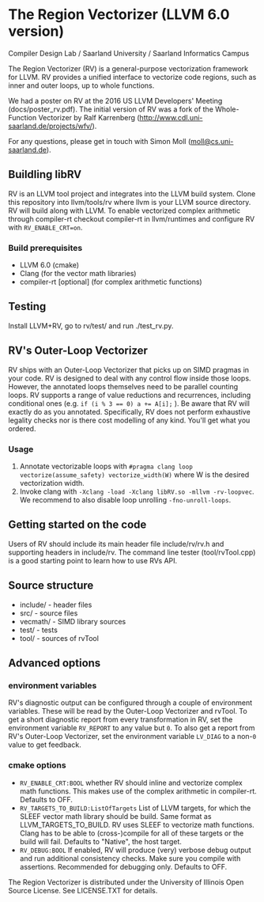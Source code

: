 # The Region Vectorizer (LLVM 6.0 version)

Compiler Design Lab / Saarland University / Saarland Informatics Campus


The Region Vectorizer (RV) is a general-purpose vectorization framework for LLVM.
RV provides a unified interface to vectorize code regions, such as inner and outer loops, up to whole functions.

We had a poster on RV at the 2016 US LLVM Developers' Meeting (docs/poster_rv.pdf).
The initial version of RV was a fork of the Whole-Function Vectorizer by Ralf Karrenberg (http://www.cdl.uni-saarland.de/projects/wfv/).

For any questions, please get in touch with Simon Moll (moll@cs.uni-saarland.de).

## Buildling libRV

RV is an LLVM tool project and integrates into the LLVM build system.
Clone this repository into llvm/tools/rv where llvm is your LLVM source directory. RV will build along with LLVM.
To enable vectorized complex arithmetic through compiler-rt checkout compiler-rt in llvm/runtimes and configure RV with `RV_ENABLE_CRT=on`.

### Build prerequisites 

* LLVM 6.0 (cmake)
* Clang (for the vector math libraries)
* compiler-rt [optional] (for complex arithmetic functions)



## Testing

Install LLVM+RV, go to rv/test/ and run ./test_rv.py.

## RV's Outer-Loop Vectorizer

RV ships with an Outer-Loop Vectorizer that picks up on SIMD pragmas in your code.
RV is designed to deal with any control flow inside those loops. However, the annotated loops themselves need to be parallel counting loops.
RV supports a range of value reductions and recurrences, including conditional ones (e.g. `if (i % 3 == 0) a += A[i];` ).
Be aware that RV will exactly do as you annotated. Specifically, RV does not perform exhaustive legality checks nor is there cost modelling of any kind.
You'll get what you ordered.

### Usage

1. Annotate vectorizable loops with `#pragma clang loop vectorize(assume_safety) vectorize_width(W)` where W is the desired vectorization width.
2. Invoke clang with `-Xclang -load -Xclang libRV.so -mllvm -rv-loopvec`. We recommend to also disable loop unrolling `-fno-unroll-loops`.

## Getting started on the code

Users of RV should include its main header file include/rv/rv.h and supporting headers in include/rv.
The command line tester (tool/rvTool.cpp) is a good starting point to learn how to use RVs API.

## Source structure
* include/ - header files
* src/ - source files
* vecmath/ - SIMD library sources
* test/ - tests
* tool/ - sources of rvTool



## Advanced options

### environment variables

RV's diagnostic output can be configured through a couple of environment variables. These will be read by the Outer-Loop Vectorizer and rvTool.
To get a short diagnostic report from every transformation in RV, set the environment variable `RV_REPORT` to any value but `0`.
To also get a report from RV's Outer-Loop Vectorizer, set the environment variable `LV_DIAG` to a non-`0` value to get feedback.

### cmake options

* `RV_ENABLE_CRT:BOOL`
whether RV should inline and vectorize complex math functions. This makes use of the complex arithmetic in compiler-rt. Defaults to OFF.
* `RV_TARGETS_TO_BUILD:ListOfTargets`
List of LLVM targets, for which the SLEEF vector math library should be build. Same format as LLVM_TARGETS_TO_BUILD. RV uses SLEEF to vectorize math functions. Clang has to be able to (cross-)compile for all of these targets or the build will fail. Defaults to "Native", the host target.
* `RV_DEBUG:BOOL`
If enabled, RV will produce (very) verbose debug output and run additional consistency checks. Make sure you compile with assertions. Recommended for debugging only. Defaults to OFF.




The Region Vectorizer is distributed under the University of Illinois Open Source
License. See LICENSE.TXT for details.

